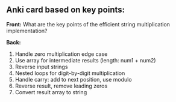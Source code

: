 ## Anki card based on key points:

**Front:**
What are the key points of the efficient string multiplication implementation?

**Back:**
1. Handle zero multiplication edge case
2. Use array for intermediate results (length: num1 + num2)
3. Reverse input strings
4. Nested loops for digit-by-digit multiplication
5. Handle carry: add to next position, use modulo
6. Reverse result, remove leading zeros
7. Convert result array to string

